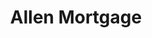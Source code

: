 ---
layout: customer
title: Allen Mortgage
industry:
logo_path:
website: false
website-url:
website-thumbnail_path:
---